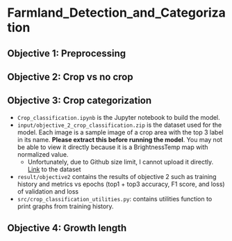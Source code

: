 # Farmland_Detection_and_Categorization
## Objective 1: Preprocessing
## Objective 2: Crop vs no crop
## Objective 3: Crop categorization
- `Crop_classification.ipynb` is the Jupyter notebook to build the model. 
- `input/objective_2_crop_classification.zip` is the dataset used for the model. Each image is a sample image of a crop area with the top 3 label in its name. **Please extract this before running the model**. You may not be able to view it directly because it is a BrightnessTemp map with normalized value. 
    + Unfortunately, due to Github size limit, I cannot upload it directly. [Link](https://uofnelincoln-my.sharepoint.com/:u:/g/personal/qnguyen16_unl_edu/EeP1VMgU0HxGh4ea2xB7PJoB0zz_piamE_PjgyJoFSaCGQ?e=MFb3jO) to the dataset 
- `result/objective2` contains the results of objective 2 such as training history and metrics vs epochs (top1 + top3 accuracy, F1 score, and loss) of validation and loss 
- `src/crop_classification_utilities.py`: contains utilities function to print graphs from training history.
## Objective 4: Growth length
